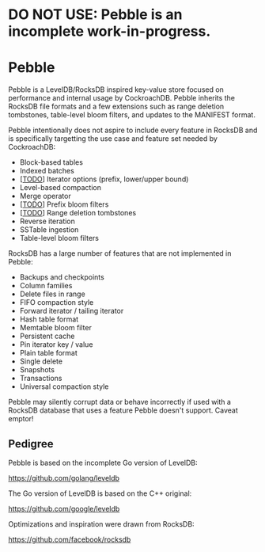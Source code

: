 # DO NOT USE: Pebble is an incomplete work-in-progress.

# Pebble

Pebble is a LevelDB/RocksDB inspired key-value store focused on
performance and internal usage by CockroachDB. Pebble inherits the
RocksDB file formats and a few extensions such as range deletion
tombstones, table-level bloom filters, and updates to the MANIFEST
format.

Pebble intentionally does not aspire to include every feature in
RocksDB and is specifically targetting the use case and feature set
needed by CockroachDB:

* Block-based tables
* Indexed batches
* [[TODO](https://github.com/petermattis/pebble/issues/6)] Iterator options (prefix, lower/upper bound)
* Level-based compaction
* Merge operator
* [[TODO](https://github.com/petermattis/pebble/issues/5)] Prefix bloom filters
* [[TODO](https://github.com/petermattis/pebble/issues/1)] Range deletion tombstones
* Reverse iteration
* SSTable ingestion
* Table-level bloom filters

RocksDB has a large number of features that are not implemented in
Pebble:

* Backups and checkpoints
* Column families
* Delete files in range
* FIFO compaction style
* Forward iterator / tailing iterator
* Hash table format
* Memtable bloom filter
* Persistent cache
* Pin iterator key / value
* Plain table format
* Single delete
* Snapshots
* Transactions
* Universal compaction style

Pebble may silently corrupt data or behave incorrectly if used with a
RocksDB database that uses a feature Pebble doesn't support. Caveat
emptor!

## Pedigree

Pebble is based on the incomplete Go version of LevelDB:

https://github.com/golang/leveldb

The Go version of LevelDB is based on the C++ original:

https://github.com/google/leveldb

Optimizations and inspiration were drawn from RocksDB:

https://github.com/facebook/rocksdb
